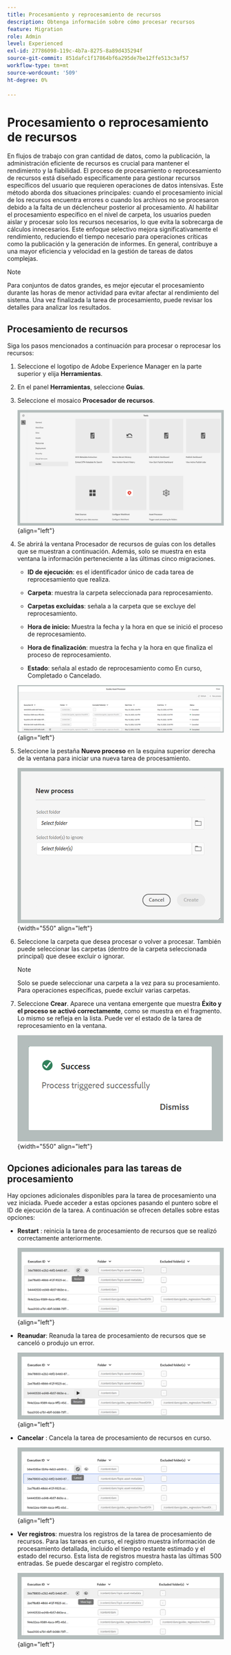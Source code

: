 ```yaml
---
title: Procesamiento y reprocesamiento de recursos
description: Obtenga información sobre cómo procesar recursos
feature: Migration
role: Admin
level: Experienced
exl-id: 27786098-119c-4b7a-8275-8a89d435294f
source-git-commit: 851dafc1f17864bf6a295de7be12ffe513c3af57
workflow-type: tm+mt
source-wordcount: '509'
ht-degree: 0%

---
```


# Procesamiento o reprocesamiento de recursos

En flujos de trabajo con gran cantidad de datos, como la publicación, la administración eficiente de recursos es crucial para mantener el rendimiento y la fiabilidad. El proceso de procesamiento o reprocesamiento de recursos está diseñado específicamente para gestionar recursos específicos del usuario que requieren operaciones de datos intensivas. Este método aborda dos situaciones principales: cuando el procesamiento inicial de los recursos encuentra errores o cuando los archivos no se procesaron debido a la falta de un déclencheur posterior al procesamiento. Al habilitar el procesamiento específico en el nivel de carpeta, los usuarios pueden aislar y procesar solo los recursos necesarios, lo que evita la sobrecarga de cálculos innecesarios. Este enfoque selectivo mejora significativamente el rendimiento, reduciendo el tiempo necesario para operaciones críticas como la publicación y la generación de informes. En general, contribuye a una mayor eficiencia y velocidad en la gestión de tareas de datos complejas.

>[!NOTE]
>
> Para conjuntos de datos grandes, es mejor ejecutar el procesamiento durante las horas de menor actividad para evitar afectar al rendimiento del sistema. Una vez finalizada la tarea de procesamiento, puede revisar los detalles para analizar los resultados.

## Procesamiento de recursos

Siga los pasos mencionados a continuación para procesar o reprocesar los recursos:

1. Seleccione el logotipo de Adobe Experience Manager en la parte superior y elija **Herramientas**.
1. En el panel **Herramientas**, seleccione **Guías**.
1. Seleccione el mosaico **Procesador de recursos**.

   ![procesador de recursos de flujo](images/flow-asset-processor.png){align="left"}

1. Se abrirá la ventana Procesador de recursos de guías con los detalles que se muestran a continuación. Además, solo se muestra en esta ventana la información perteneciente a las últimas cinco migraciones.

   - **ID de ejecución**: es el identificador único de cada tarea de reprocesamiento que realiza.

   - **Carpeta**: muestra la carpeta seleccionada para reprocesamiento.

   - **Carpetas excluidas**: señala a la carpeta que se excluye del reprocesamiento.

   - **Hora de inicio:** Muestra la fecha y la hora en que se inició el proceso de reprocesamiento.

   - **Hora de finalización**: muestra la fecha y la hora en que finaliza el proceso de reprocesamiento.

   - **Estado**: señala al estado de reprocesamiento como En curso, Completado o Cancelado.

   ![Guides-asset-processor](images/guides-asset-processor.png){align="left"}

1. Seleccione la pestaña **Nuevo proceso** en la esquina superior derecha de la ventana para iniciar una nueva tarea de procesamiento.

   ![Nuevo-procesador-recursos-procesos](images/new-process-asset-processor.png){width="550" align="left"}

1. Seleccione la carpeta que desea procesar o volver a procesar. También puede seleccionar las carpetas (dentro de la carpeta seleccionada principal) que desee excluir o ignorar.

   >[!NOTE]
   >
   >Solo se puede seleccionar una carpeta a la vez para su procesamiento. Para operaciones específicas, puede excluir varias carpetas.

1. Seleccione **Crear**. Aparece una ventana emergente que muestra **Éxito y el proceso se activó correctamente**, como se muestra en el fragmento. Lo mismo se refleja en la lista. Puede ver el estado de la tarea de reprocesamiento en la ventana.

   ![Procesador de recursos de mensajes](images/message-asset-processor.png){width="550" align="left"}


## Opciones adicionales para las tareas de procesamiento

Hay opciones adicionales disponibles para la tarea de procesamiento una vez iniciada. Puede acceder a estas opciones pasando el puntero sobre el ID de ejecución de la tarea. A continuación se ofrecen detalles sobre estas opciones:

- **Restart** : reinicia la tarea de procesamiento de recursos que se realizó correctamente anteriormente.

  ![restart-asset-processor](images/restart-asset-processor.png){align="left"}

- **Reanudar**: Reanuda la tarea de procesamiento de recursos que se canceló o produjo un error.

  ![resume-asset-processor](images/resume-asset-processor.png){align="left"}

- **Cancelar** : Cancela la tarea de procesamiento de recursos en curso.

  ![cancel-asset-processor](images/cancel-asset-processor.png){align="left"}

- **Ver registros**: muestra los registros de la tarea de procesamiento de recursos. Para las tareas en curso, el registro muestra información de procesamiento detallada, incluido el tiempo restante estimado y el estado del recurso. Esta lista de registros muestra hasta las últimas 500 entradas. Se puede descargar el registro completo.

  ![logs-asset-processor](images/logs-asset-processor.png){align="left"}
